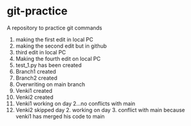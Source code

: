 # git-practice
A repository to practice git commands

1. making the first edit in local PC
2. making the second edit but in github
3. third edit in local PC
4. Making the fourth edit on local PC
5. test_1.py has been created
6. Branch1 created
7. Branch2 created
8. Overwriting on main branch
9. Venki1 created
10. Venki2 created
11. Venki1 working on day 2...no conflicts with main
12. Venki2 skipped day 2. working on day 3. conflict with main because venki1 has merged his code to main

